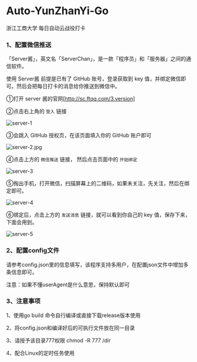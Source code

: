 # Auto-YunZhanYi-Go

浙江工商大学 每日自动云战役打卡

### 1、配置微信推送

「Server酱」，英文名「ServerChan」，是一款「程序员」和「服务器」之间的通信软件。

使用 Server酱 前提是已有了 GitHub 账号，登录获取到 key 值，并绑定微信即可。然后会把每日打卡的消息给你推送到微信中。

①打开 server 酱的官网[http://sc.ftqq.com/3.version]

②点击右上角的 `登入` 链接

![server-1](https://cdn.jsdelivr.net/gh/ruicky/ruicky.github.io/2020/06/05/jd-sign/server-1.jpg)

③会跳入 GitHub 授权页，在该页面填入你的 GitHub 账户即可

![server-2.jpg](https://cdn.jsdelivr.net/gh/ruicky/ruicky.github.io/2020/06/05/jd-sign/server-2.jpg)

④点击上方的 `微信推送` 链接， 然后点击页面中的 `开始绑定`

![server-3](https://cdn.jsdelivr.net/gh/ruicky/ruicky.github.io/2020/06/05/jd-sign/server-3.jpg)

⑤掏出手机，打开微信，扫描屏幕上的二维码，如果未关注，先关注，然后在绑定即可。

![server-4](https://cdn.jsdelivr.net/gh/ruicky/ruicky.github.io/2020/06/05/jd-sign/server-4.jpg)

⑥绑定后，点击上方的 `发送消息` 链接，就可以看到你自己的 key 值，保存下来，下面会用到。

![server-5](https://cdn.jsdelivr.net/gh/ruicky/ruicky.github.io/2020/06/05/jd-sign/server-5.jpg)

### 2、配置config文件

请参考config.json里的信息填写，该程序支持多用户，在配置json文件中增加多条信息即可。

注意：如果不懂userAgent是什么意思，保持默认即可

### 3、注意事项

1、使用go build 命令自行编译或直接下载release版本使用

2、将config.json和编译好后的可执行文件放在同一目录

3、请授予该目录777权限  chmod -R 777 /dir

4、配合Linux的定时任务使用